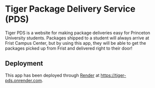 # Tiger Package Delivery Service (PDS)

Tiger PDS is a website for making package deliveries easy for Princeton
University students. Packages shipped to a student will always arrive at Frist
Campus Center, but by using this app, they will be able to get the packages
picked up from Frist and delivered right to their door!

## Deployment

This app has been deployed through [Render](https://render.com) at
https://tiger-pds.onrender.com.
